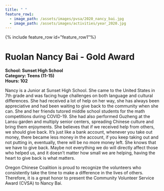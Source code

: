 ```yaml
---
title: " "
feature_row1:
  - image_path: /assets/images/pvsa/2020_nancy_bai.jpg
  - image_path: /assets/images/activities/year_2020.jpg
---
```


{% include feature_row id="feature_row1"%}

# Ruolan Nancy Bai - Gold Award

**School: Sunset High School**  
**Category: Teens (11-15)**  
**Hours: 102**  

Nancy is a Junior at Sunset High School. She came to the United States in 7th grade
and was facing huge challenges on both language and cultural differences. She had received a lot
of help on her way, she has always been appreciative and had been waiting to give back to the
community when she can. She and her friends tutored middle school students for the math
competitions during COVID-19. She had also performed Guzheng at the Lansu garden and
multiply senior centers, spreading Chinese culture and bring them enjoyments. She believes that
if we received help from others, we should give back. It’s just like a bank account, whenever you
take out money, there became less money in the account, if you keep taking out and not putting
in, eventually, there will be no more money left. She knows that we have to give back. Maybe
not everything we do will directly affect those who helped us, and it doesn’t matter how small
we are helping, having the heart to give back is what matters.

Oregon Chinese Coalition is proud to recognize the volunteers who consistently take the time to make a difference in the lives of others. Therefore, it is a great honor to present the Community Volunteer Service Award (CVSA) to Nancy Bai.
